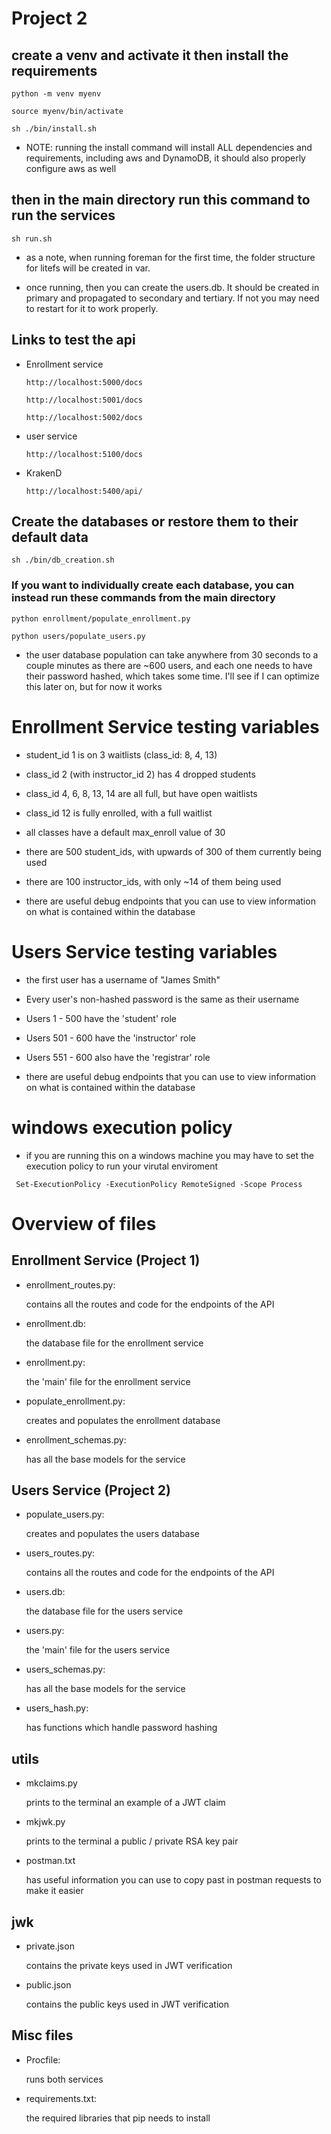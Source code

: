 # Project 2

## create a venv and activate it then install the requirements

`python -m venv myenv`

`source myenv/bin/activate`

`sh ./bin/install.sh`

- NOTE: running the install command will install ALL dependencies and requirements, including aws and DynamoDB, it should also properly configure aws as well

## then in the main directory run this command to run the services

`sh run.sh`

- as a note, when running foreman for the first time, the folder structure for litefs will be created in var.

- once running, then you can create the users.db. It should be created in primary and propagated to secondary and tertiary. If not you may need to restart for it to work properly.

## Links to test the api

- Enrollment service

  `http://localhost:5000/docs`

  `http://localhost:5001/docs`

  `http://localhost:5002/docs`

- user service

  `http://localhost:5100/docs`

- KrakenD

  `http://localhost:5400/api/`

## Create the databases or restore them to their default data

`sh ./bin/db_creation.sh`

### If you want to individually create each database, you can instead run these commands from the main directory

`python enrollment/populate_enrollment.py`

`python users/populate_users.py`

- the user database population can take anywhere from 30 seconds to a couple minutes as there are ~600 users, and each one needs to have their password hashed, which takes some time. I'll see if I can optimize this later on, but for now it works

# Enrollment Service testing variables

- student_id 1 is on 3 waitlists (class_id: 8, 4, 13)
- class_id 2 (with instructor_id 2) has 4 dropped students
- class_id 4, 6, 8, 13, 14 are all full, but have open waitlists
- class_id 12 is fully enrolled, with a full waitlist
- all classes have a default max_enroll value of 30
- there are 500 student_ids, with upwards of 300 of them currently being used
- there are 100 instructor_ids, with only ~14 of them being used

- there are useful debug endpoints that you can use to view information on what is contained within the database

# Users Service testing variables

- the first user has a username of "James Smith"
- Every user's non-hashed password is the same as their username
- Users 1 - 500 have the 'student' role
- Users 501 - 600 have the 'instructor' role
- Users 551 - 600 also have the 'registrar' role

- there are useful debug endpoints that you can use to view information on what is contained within the database

# windows execution policy

- if you are running this on a windows machine you may have to set the execution policy to run your virutal enviroment

` Set-ExecutionPolicy -ExecutionPolicy RemoteSigned -Scope Process`

# Overview of files

## Enrollment Service (Project 1)

- enrollment_routes.py:

  contains all the routes and code for the endpoints of the API

- enrollment.db:

  the database file for the enrollment service

- enrollment.py:

  the 'main' file for the enrollment service

- populate_enrollment.py:

  creates and populates the enrollment database

- enrollment_schemas.py:

  has all the base models for the service

## Users Service (Project 2)

- populate_users.py:

  creates and populates the users database

- users_routes.py:

  contains all the routes and code for the endpoints of the API

- users.db:

  the database file for the users service

- users.py:

  the 'main' file for the users service

- users_schemas.py:

  has all the base models for the service

- users_hash.py:

  has functions which handle password hashing

## utils

- mkclaims.py

  prints to the terminal an example of a JWT claim

- mkjwk.py

  prints to the terminal a public / private RSA key pair

- postman.txt

  has useful information you can use to copy past in postman requests to make it easier

## jwk

- private.json

  contains the private keys used in JWT verification

- public.json

  contains the public keys used in JWT verification

## Misc files

- Procfile:

  runs both services

- requirements.txt:

  the required libraries that pip needs to install
